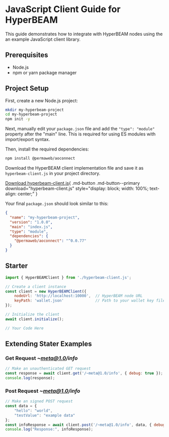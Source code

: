 # JavaScript Client Guide for HyperBEAM

This guide demonstrates how to integrate with HyperBEAM nodes using the an example JavaScript client library.


## Prerequisites

- Node.js
- npm or yarn package manager

## Project Setup

First, create a new Node.js project:

```bash
mkdir my-hyperbeam-project
cd my-hyperbeam-project
npm init -y
```

Next, manually edit your `package.json` file and add the `"type": "module"` property after the "main" line. This is required for using ES modules with import/export syntax.

Then, install the required dependencies:

```bash
npm install @permaweb/aoconnect
```

Download the HyperBEAM client implementation file and save it as `hyperbeam-client.js` in your project directory.

[Download hyperbeam-client.js](../assets/hyperbeam-client.js){ .md-button .md-button--primary download="hyperbeam-client.js" style="display: block; width: 100%; text-align: center;" }

Your final `package.json` should look similar to this:

```json linenums="1"
{
  "name": "my-hyperbeam-project",
  "version": "1.0.0",
  "main": "index.js",
  "type": "module",
  "dependencies": {
    "@permaweb/aoconnect": "^0.0.77"
  }
}
```

## Starter

```javascript linenums="1"
import { HyperBEAMClient } from './hyperbeam-client.js';

// Create a client instance
const client = new HyperBEAMClient({
    nodeUrl: 'http://localhost:10000',  // HyperBEAM node URL
    keyPath: 'wallet.json'              // Path to your wallet key file
});

// Initialize the client
await client.initialize();

// Your Code Here
```

## Extending Stater Examples

### Get Request ***~meta@1.0/info***

```javascript linenums="1"
// Make an unauthenticated GET request
const response = await client.get('/~meta@1.0/info', { debug: true });
console.log(response);
```

### Post Request ***~meta@1.0/info***

```javascript linenums="1"
// Make an signed POST request
const data = {
	"hello": "world",
	"testValue": "example data"
};
const infoResponse = await client.post('/~meta@1.0/info', data, { debug: true });
console.log("Response:", infoResponse);
```
